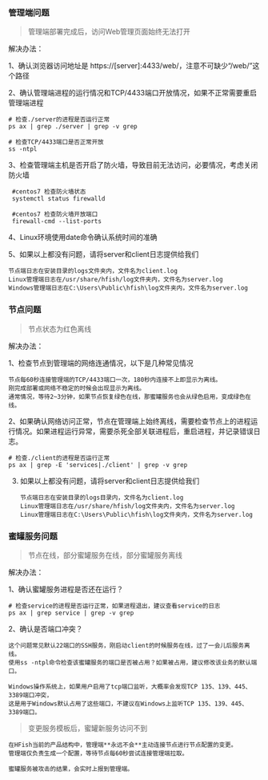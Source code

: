 ### 管理端问题

> 管理端部署完成后，访问Web管理页面始终无法打开

解决办法：

1、确认浏览器访问地址是 https://[server]:4433/web/，注意不可缺少“/web/”这个路径

2、确认管理端进程的运行情况和TCP/4433端口开放情况，如果不正常需要重启管理端进程

   ```
   # 检查./server的进程是否运行正常
   ps ax | grep ./server | grep -v grep
   
   # 检查TCP/4433端口是否正常开放
   ss -ntpl
   ```

3、检查管理端主机是否开启了防火墙，导致目前无法访问，必要情况，考虑关闭防火墙

 ```
  #centos7 检查防火墙状态
  systemctl status firewalld
  
  #centos7 检查防火墙开放端口
  firewall-cmd --list-ports
  ```

4、Linux环境使用date命令确认系统时间的准确

5、如果以上都没有问题，请将server和client日志提供给我们

   ```
   节点端日志在安装目录的logs文件夹内，文件名为client.log
   Linux管理端日志在/usr/share/hfish/log文件夹内，文件名为server.log
   Windows管理端日志在C:\Users\Public\hfish\log文件夹内，文件名为server.log
   ```


### 节点问题

> 节点状态为红色离线

解决办法：

1、检查节点到管理端的网络连通情况，以下是几种常见情况

   ```
   节点每60秒连接管理端的TCP/4433端口一次，180秒内连接不上即显示为离线。
   刚完成部署或网络不稳定的时候会出现显示为离线。
   通常情况，等待2~3分钟，如果节点恢复绿色在线，那蜜罐服务也会从绿色启用，变成绿色在线。
   ```


2、如果确认网络访问正常，节点在管理端上始终离线，需要检查节点上的进程运行情况。如果进程运行异常，需要杀死全部关联进程后，重启进程，并记录错误日志。

   ```
   # 检查./client的进程是否运行正常
   ps ax | grep -E 'services|./client' | grep -v grep		
   ```

3. 如果以上都没有问题，请将server和client日志提供给我们

   ```
   节点端日志在安装目录的logs目录内，文件名为client.log
   Linux管理端日志在/usr/share/hfish/log文件夹内，文件名为server.log
   Linux管理端日志在C:\Users\Public\hfish\log文件夹内，文件名为server.log
   ```

   

### 蜜罐服务问题

> 节点在线，部分蜜罐服务在线，部分蜜罐服务离线

解决办法：

1、确认蜜罐服务进程是否还在运行？

   ```
   # 检查service的进程是否运行正常，如果进程退出，建议查看service的日志
   ps ax | grep service | grep -v grep
   ```

2、确认是否端口冲突？

   ```
   这个问题常见默认22端口的SSH服务，刚启动client的时候服务在线，过了一会儿后服务离线。
   使用ss -ntpl命令检查该蜜罐服务的端口是否被占用？如果被占用，建议修改该业务的默认端口。
   
   Windows操作系统上，如果用户启用了tcp端口监听，大概率会发现TCP 135、139、445、3389端口冲突，
   这是用于Windows默认占用了这些端口，不建议在Windows上监听TCP 135、139、445、3389端口。
   ```

> 变更服务模板后，蜜罐新服务访问不到	

```
在HFish当前的产品结构中，管理端**永远不会**主动连接节点进行节点配置的变更。
管理端仅负责生成一个配置，等待节点每60秒尝试连接管理端拉取。

蜜罐服务被攻击的结果，会实时上报到管理端。
```

